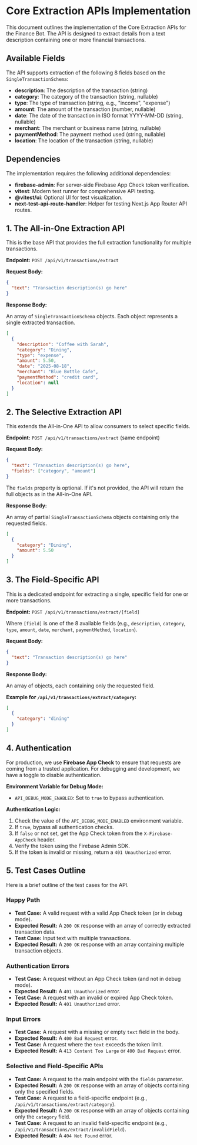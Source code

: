 # Core Extraction APIs Implementation

This document outlines the implementation of the Core Extraction APIs for the Finance Bot. The API is designed to extract details from a text description containing one or more financial transactions.

## Available Fields

The API supports extraction of the following 8 fields based on the `SingleTransactionSchema`:

- **description**: The description of the transaction (string)
- **category**: The category of the transaction (string, nullable)
- **type**: The type of transaction (string, e.g., "income", "expense")
- **amount**: The amount of the transaction (number, nullable)
- **date**: The date of the transaction in ISO format YYYY-MM-DD (string, nullable)
- **merchant**: The merchant or business name (string, nullable)
- **paymentMethod**: The payment method used (string, nullable)
- **location**: The location of the transaction (string, nullable)

## Dependencies

The implementation requires the following additional dependencies:

- **firebase-admin**: For server-side Firebase App Check token verification.
- **vitest**: Modern test runner for comprehensive API testing.
- **@vitest/ui**: Optional UI for test visualization.
- **next-test-api-route-handler**: Helper for testing Next.js App Router API routes.

## 1. The All-in-One Extraction API

This is the base API that provides the full extraction functionality for multiple transactions.

**Endpoint:** `POST /api/v1/transactions/extract`

**Request Body:**

```json
{
  "text": "Transaction description(s) go here"
}
```

**Response Body:**

An array of `SingleTransactionSchema` objects. Each object represents a single extracted transaction.

```json
[
  {
    "description": "Coffee with Sarah",
    "category": "Dining",
    "type": "expense",
    "amount": 5.50,
    "date": "2025-08-18",
    "merchant": "Blue Bottle Cafe",
    "paymentMethod": "credit card",
    "location": null
  }
]
```

## 2. The Selective Extraction API

This extends the All-in-One API to allow consumers to select specific fields.

**Endpoint:** `POST /api/v1/transactions/extract` (same endpoint)

**Request Body:**

```json
{
  "text": "Transaction description(s) go here",
  "fields": ["category", "amount"]
}
```

The `fields` property is optional. If it's not provided, the API will return the full objects as in the All-in-One API.

**Response Body:**

An array of partial `SingleTransactionSchema` objects containing only the requested fields.

```json
[
  {
    "category": "Dining",
    "amount": 5.50
  }
]
```

## 3. The Field-Specific API

This is a dedicated endpoint for extracting a single, specific field for one or more transactions.

**Endpoint:** `POST /api/v1/transactions/extract/[field]`

Where `[field]` is one of the 8 available fields (e.g., `description`, `category`, `type`, `amount`, `date`, `merchant`, `paymentMethod`, `location`).

**Request Body:**

```json
{
  "text": "Transaction description(s) go here"
}
```

**Response Body:**

An array of objects, each containing only the requested field.

**Example for `/api/v1/transactions/extract/category`:**

```json
[
  {
    "category": "dining"
  }
]
```

## 4. Authentication

For production, we use **Firebase App Check** to ensure that requests are coming from a trusted application. For debugging and development, we have a toggle to disable authentication.

**Environment Variable for Debug Mode:**

*   `API_DEBUG_MODE_ENABLED`: Set to `true` to bypass authentication.

**Authentication Logic:**

1.  Check the value of the `API_DEBUG_MODE_ENABLED` environment variable.
2.  If `true`, bypass all authentication checks.
3.  If `false` or not set, get the App Check token from the `X-Firebase-AppCheck` header.
4.  Verify the token using the Firebase Admin SDK.
5.  If the token is invalid or missing, return a `401 Unauthorized` error.

## 5. Test Cases Outline

Here is a brief outline of the test cases for the API.

### Happy Path

*   **Test Case:** A valid request with a valid App Check token (or in debug mode).
*   **Expected Result:** A `200 OK` response with an array of correctly extracted transaction data.
*   **Test Case:** Input text with multiple transactions.
*   **Expected Result:** A `200 OK` response with an array containing multiple transaction objects.

### Authentication Errors

*   **Test Case:** A request without an App Check token (and not in debug mode).
*   **Expected Result:** A `401 Unauthorized` error.
*   **Test Case:** A request with an invalid or expired App Check token.
*   **Expected Result:** A `401 Unauthorized` error.

### Input Errors

*   **Test Case:** A request with a missing or empty `text` field in the body.
*   **Expected Result:** A `400 Bad Request` error.
*   **Test Case:** A request where the `text` exceeds the token limit.
*   **Expected Result:** A `413 Content Too Large` or `400 Bad Request` error.

### Selective and Field-Specific APIs

*   **Test Case:** A request to the main endpoint with the `fields` parameter.
*   **Expected Result:** A `200 OK` response with an array of objects containing only the specified fields.
*   **Test Case:** A request to a field-specific endpoint (e.g., `/api/v1/transactions/extract/category`).
*   **Expected Result:** A `200 OK` response with an array of objects containing only the `category` field.
*   **Test Case:** A request to an invalid field-specific endpoint (e.g., `/api/v1/transactions/extract/invalidField`).
*   **Expected Result:** A `404 Not Found` error.
